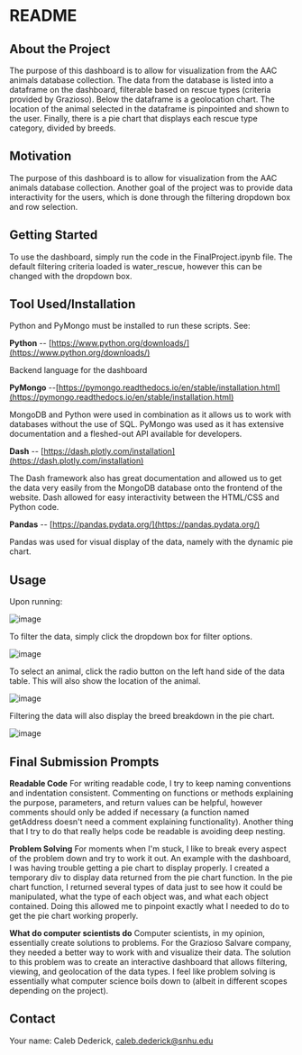 # README

## About the Project

The purpose of this dashboard is to allow for visualization from the AAC animals database collection. The data from the database is listed into a dataframe on the dashboard, filterable based on rescue types (criteria provided by Grazioso). Below the dataframe is a geolocation chart. The location of the animal selected in the dataframe is pinpointed and shown to the user. Finally, there is a pie chart that displays each rescue type category, divided by breeds.

## Motivation

The purpose of this dashboard is to allow for visualization from the AAC animals database collection. Another goal of the project was to provide data interactivity for the users, which is done through the filtering dropdown box and row selection.

## Getting Started

To use the dashboard, simply run the code in the FinalProject.ipynb file. The default filtering criteria loaded is water\_rescue, however this can be changed with the dropdown box.

## Tool Used/Installation

Python and PyMongo must be installed to run these scripts. See:

**Python** -- [https://www.python.org/downloads/](https://www.python.org/downloads/)

Backend language for the dashboard

**PyMongo** --[https://pymongo.readthedocs.io/en/stable/installation.html](https://pymongo.readthedocs.io/en/stable/installation.html)

MongoDB and Python were used in combination as it allows us to work with databases without the use of SQL. PyMongo was used as it has extensive documentation and a fleshed-out API available for developers.

**Dash** -- [https://dash.plotly.com/installation](https://dash.plotly.com/installation)

The Dash framework also has great documentation and allowed us to get the data very easily from the MongoDB database onto the frontend of the website. Dash allowed for easy interactivity between the HTML/CSS and Python code.

**Pandas** -- [https://pandas.pydata.org/](https://pandas.pydata.org/)

Pandas was used for visual display of the data, namely with the dynamic pie chart.

## Usage

Upon running:

![image](https://user-images.githubusercontent.com/53846457/102739046-ce971180-4300-11eb-9172-25d4ed588dec.png)

To filter the data, simply click the dropdown box for filter options.

![image](https://user-images.githubusercontent.com/53846457/102739072-e40c3b80-4300-11eb-8734-eb04ee98e0b9.png)

To select an animal, click the radio button on the left hand side of the data table. This will also show the location of the animal.

![image](https://user-images.githubusercontent.com/53846457/102739090-f1c1c100-4300-11eb-8f93-6486b270ed9b.png)

Filtering the data will also display the breed breakdown in the pie chart.

![image](https://user-images.githubusercontent.com/53846457/102739105-fedeb000-4300-11eb-934d-83c0eebd7eb6.png)

## Final Submission Prompts

**Readable Code**
For writing readable code, I try to keep naming conventions and indentation consistent. Commenting on functions or methods explaining the purpose, parameters, and return values can be helpful, however comments should only be added if necessary (a function named getAddress doesn't need a comment explaining functionality). Another thing that I try to do that really helps code be readable is avoiding deep nesting. 

**Problem Solving**
For moments when I'm stuck, I like to break every aspect of the problem down and try to work it out. An example with the dashboard, I was having trouble getting a pie chart to display properly. I created a temporary div to display data returned from the pie chart function. In the pie chart function, I returned several types of data just to see how it could be manipulated, what the type of each object was, and what each object contained. Doing this allowed me to pinpoint exactly what I needed to do to get the pie chart working properly.

**What do computer scientists do**
Computer scientists, in my opinion, essentially create solutions to problems. For the Grazioso Salvare company, they needed a better way to work with and visualize their data. The solution to this problem was to create an interactive dashboard that allows filtering, viewing, and geolocation of the data types. I feel like problem solving is essentially what computer science boils down to (albeit in different scopes depending on the project). 

## Contact 

Your name: Caleb Dederick, [caleb.dederick@snhu.edu](mailto:caleb.dederick@snhu.edu)
